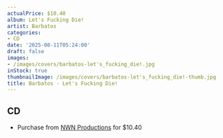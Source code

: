 ```yaml
---
actualPrice: $10.40
album: Let's Fucking Die!
artist: Barbatos
categories:
- CD
date: '2025-08-11T05:24:00'
draft: false
images:
- /images/covers/barbatos-let's_fucking_die!.jpg
inStock: true
thumbnailImage: /images/covers/barbatos-let's_fucking_die!-thumb.jpg
title: Barbatos - Let's Fucking Die!
---
```


## CD
* Purchase from [NWN Productions](http://shop.nwnprod.com/index.php?route=product/product&path=93&product_id=55564&sort=pd.name&order=ASC) for $10.40
